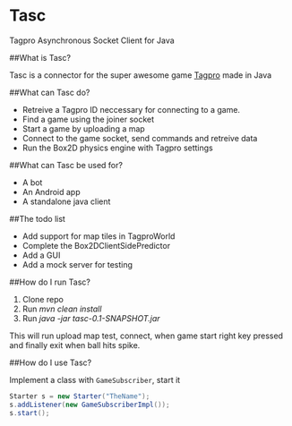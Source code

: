 # Tasc

Tagpro Asynchronous Socket Client for Java

##What is Tasc?

Tasc is a connector for the super awesome game [Tagpro](http://tagpro.koalabeast.com/) made in Java


##What can Tasc do?

* Retreive a Tagpro ID neccessary for connecting to a game.
* Find a game using the joiner socket
* Start a game by uploading a map
* Connect to the game socket, send commands and retreive data
* Run the Box2D physics engine with Tagpro settings

##What can Tasc be used for?

* A bot
* An Android app
* A standalone java client

##The todo list

* Add support for map tiles in TagproWorld
* Complete the Box2DClientSidePredictor
* Add a GUI
* Add a mock server for testing


##How do I run Tasc?

1. Clone repo
2. Run *mvn clean install*
3. Run *java -jar tasc-0.1-SNAPSHOT.jar*

This will run upload map test, connect, when game start right key pressed and finally exit when ball hits spike.

##How do I use Tasc?

Implement a class with `GameSubscriber`, start it 
```java
Starter s = new Starter("TheName");
s.addListener(new GameSubscriberImpl());
s.start();
```

